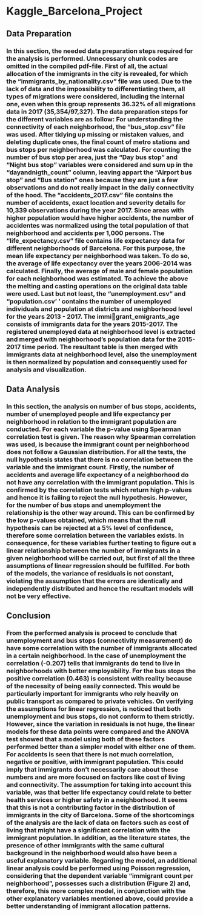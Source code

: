 # Kaggle_Barcelona_Project

## Data Preparation

### In this section, the needed data preparation steps required for the analysis is performed. Unnecessary chunk codes are omitted in the compiled pdf-file. First of all, the actual allocation of the immigrants in the city is revealed, for which the “immigrants_by_nationality.csv” file was used. Due to the lack of data and the impossibility to differentiating them, all types of migrations were considered, including the internal one, even when this group represents 36.32% of all migrations data in 2017 (35,354/97,327). The data preparation steps for the different variables are as follow: For understanding the connectivity of each neighborhood, the “bus_stop.csv” file was used. After tidying up missing or mistaken values, and deleting duplicate ones, the final count of metro stations and bus stops per neighborhood was calculated. For counting the number of bus stop per area, just the “Day bus stop” and “Night bus stop” variables were considered and sum up in the “dayandnigth_count” column, leaving appart the “Airport bus stop” and “Bus station” ones because they are just a few observations and do not really impact in the daily connectivity of the hood. The “accidents_2017.csv” file contains the number of accidents, exact location and severity details for 10,339 observations during the year 2017. Since areas with higher population would have higher accidents, the number of accidentes was normalized using the total population of that neighborhood and accidents per 1,000 persons. The “life_expectancy.csv” file contains life expectancy data for different neighborhoods of Barcelona. For this purpose, the mean life expectancy per neighborhood was taken. To do so, the average of life expectancy over the years 2006-2014 was calculated. Finally, the average of male and female population for each neighborhood was estimated. To achieve the above the melting and casting operations on the original data table were used. Last but not least, the “unemployment.csv” and “population.csv’ ’ contains the number of unemployed individuals and population at districts and neighborhood level for the years 2013 - 2017. The immigrant_emigrants_age consists of immigrants data for the years 2015-2017. The registered unemployed data at neighborhood level is extracted and merged with neighborhood’s population data for the 2015-2017 time period. The resultant table is then merged with immigrants data at neighborhood level, also the unemployment is then normalized by population and consequently used for analysis and visualization.

## Data Analysis

### In this section, the analysis on number of bus stops, accidents, number of unemployed people and life expectancy per neighborhood in relation to the immigrant population are conducted. For each variable the p-value using Spearman correlation test is given. The reason why Spearman correlation was used, is because the immigrant count per neighborhood does not follow a Gaussian distribution. For all the tests, the null hypothesis states that there is no correlation between the variable and the immigrant count. Firstly, the number of accidents and average life expectancy of a neighborhood do not have any correlation with the immigrant population. This is confirmed by the correlation tests which return high p-values and hence it is failing to reject the null hypothesis. However, for the number of bus stops and unemployment the relationship is the other way around. This can be confirmed by the low p-values obtained, which means that the null hypothesis can be rejected at a 5% level of confidence, therefore some correlation between the variables exists. In consequence, for these variables further testing to figure out a linear relationship between the number of immigrants in a given neighborhood will be carried out, but first of all the three assumptions of linear regression should be fulfilled. For both of the models, the variance of residuals is not constant, violating the assumption that the errors are identically and independently distributed and hence the resultant models will not be very effective.

## Conclusion

### From the performed analysis is proceed to conclude that unemployment and bus stops (connectivity measurement) do have some correlation with the number of immigrants allocated in a certain neighborhood. In the case of unemployment the correlation (-0.207) tells that immigrants do tend to live in neighborhoods with better employability. For the bus stops the positive correlation (0.463) is consistent with reality because of the necessity of being easily connected. This would be particularly important for immigrants who rely heavily on public transport as compared to private vehicles. On verifying the assumptions for linear regression, is noticed that both unemployment and bus stops, do not conform to them strictly. However, since the variation in residuals is not huge, the linear models for these data points were compared and the ANOVA test showed that a model using both of these factors performed better than a simpler model with either one of them. For accidents is seen that there is not much correlation, negative or positive, with immigrant population. This could imply that immigrants don’t necessarily care about these numbers and are more focused on factors like cost of living and connectivity. The assumption for taking into account this variable, was that better life expectancy could relate to better health services or higher safety in a neighborhood. It seems that this is not a contributing factor in the distribution of immigrants in the city of Barcelona. Some of the shortcomings of the analysis are the lack of data on factors such as cost of living that might have a significant correlation with the immigrant population. In addition, as the literature states, the presence of other immigrants with the same cultural background in the neighborhood would also have been a useful explanatory variable. Regarding the model, an additional linear analysis could be performed using Poisson regression, considering that the dependent variable “immigrant count per neighborhood”, possesses such a distribution (Figure 2) and, therefore, this more complex model, in conjunction with the other explanatory variables mentioned above, could provide a better understanding of immigrant allocation patterns.

